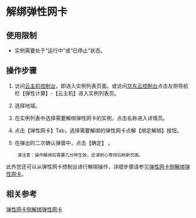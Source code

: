 # 解绑弹性网卡

## 使用限制

* 实例需要处于“运行中”或“已停止”状态。

## 操作步骤

1. 访问[云主机控制台](https://cns-console.jdcloud.com/host/compute/list)，即进入实例列表页面。或访问[京东云控制台](https://console.jdcloud.com)点击左侧导航栏【弹性计算】-【云主机】进入实例列表页。
2. 选择地域。
3. 在实例列表中选择需要解绑弹性网卡的实例，点击名称进入详情页。
4. 点击【弹性网卡】Tab，选择需要解绑的弹性网卡点解【绑定解绑】按钮。
5. 在弹出的二次确认弹窗中，点击【确定】	。
		
		
		请注意：操作解绑后需要几分钟生效，还请耐心等待后刷新页面。

此外您还可以从弹性网卡控制台进行解绑操作，详细步骤请参见[弹性网卡侧解绑弹性网卡](../../../../Networking/Elastic-Network-Interface/Operation-Guide/Elastic-Network-Interface-Management/Disassociate-Elastic-Network-Interface.md)。

## 相关参考
[弹性网卡侧解绑弹性网卡](../../../../Networking/Elastic-Network-Interface/Operation-Guide/Elastic-Network-Interface-Management/Disassociate-Elastic-Network-Interface.md)
